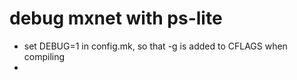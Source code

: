 # debug mxnet with ps-lite
- set DEBUG=1 in config.mk, so that -g is added to CFLAGS when compiling   
- 

